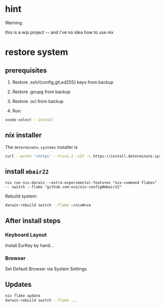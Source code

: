 # hint

> [!WARNING]  
> this is a wip project -- and i've no idea how to use nix


# restore system
## prerequisites
1. Restore .ssh/{config,git,ed255} keys from backup

2. Restore .gnupg from backup

3. Restore .oci from backup

4. Run:
```sh
xcode-select --install
```

## nix installer
The `determinate.systems` installer is

```sh
curl --proto '=https' --tlsv1.2 -sSf -L https://install.determinate.systems/nix | sh -s -- install
```

## install `mbair22`
```
nix run nix-darwin --extra-experimental-features "nix-command flakes" -- switch --flake "github.com:nce/nix-config#mbair22"
```

Rebuild system:
```sh
darwin-rebuild switch --flake ~/nix#nce
```



## After install steps
### Keyboard Layout
Install EurKey by hand...
### Browser
Set Default Browser via System Settings

## Updates
```sh
nix flake update
darwin-rebuild switch --flake ...

```
